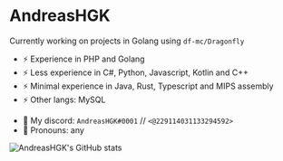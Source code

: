 # AndreasHGK

Currently working on projects in Golang using `df-mc/Dragonfly`

- ⚡ Experience in PHP and Golang  
- ⚡ Less experience in C#, Python, Javascript, Kotlin and C++
- ⚡ Minimal experience in Java, Rust, Typescript and MIPS assembly
- ⚡ Other langs: MySQL

* 💬 My discord: `AndreasHGK#0001` // `<@229114031133294592>`
* 💬 Pronouns: any


![AndreasHGK's GitHub stats](https://github-readme-stats.vercel.app/api?username=AndreasHGK&show_icons=true&theme=radical&count_private=true&include_all_commits=true)
